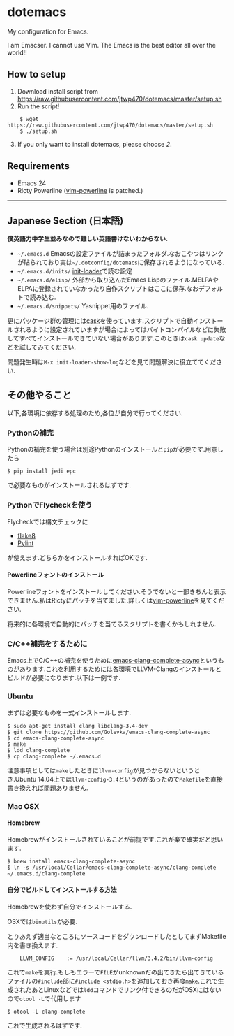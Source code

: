 # dotemacs
My configuration for Emacs.

I am Emacser. I cannot use Vim. The Emacs is the best editor all over the world!!

## How to setup

1. Download install script from https://raw.githubusercontent.com/jtwp470/dotemacs/master/setup.sh
2. Run the script!
```
    $ wget https://raw.githubusercontent.com/jtwp470/dotemacs/master/setup.sh
    $ ./setup.sh
```
3. If you only want to install dotemacs, please choose *2*. 

## Requirements

* Emacs 24
* Ricty Powerline ([vim-powerline](https://github.com/Lokaltog/vim-powerline/tree/develop/fontpatcher) is patched.)

---

## Japanese Section (日本語)
**僕英語力中学生並みなので難しい英語書けないわからない.**

* `~/.emacs.d` Emacsの設定ファイルが詰まったフォルダ.なおこやつはリンクが貼られており実は`~/.dotconfig/dotemacs`に保存されるようになっている.
* `~/.emacs.d/inits/` [init-loader](https://github.com/emacs-jp/init-loader)で読む設定
* `~/.emacs.d/elisp/` 外部から取り込んだEmacs Lispのファイル.MELPAやELPAに登録されていなかったり自作スクリプトはここに保存.なおデフォルトで読み込む.
* `~/.emacs.d/snippets/` Yasnippet用のファイル.

更にパッケージ群の管理には[cask](https://github.com/cask/cask)を使っています.スクリプトで自動インストールされるように設定されていますが場合によってはバイトコンパイルなどに失敗してすべてインストールできていない場合があります.このときは`cask update`などを試してみてください.

問題発生時は`M-x init-loader-show-log`などを見て問題解決に役立ててください.

## その他やること
以下,各環境に依存する処理のため,各位が自分で行ってください.

### Pythonの補完
Pythonの補完を使う場合は別途Pythonのインストールと`pip`が必要です.用意したら

    $ pip install jedi epc

で必要なものがインストールされるはずです.
### PythonでFlycheckを使う
Flycheckでは構文チェックに

* [flake8](https://pypi.python.org/pypi/flake8)
* [Pylint](http://www.pylint.org/)

が使えます.どちらかをインストールすればOKです.

#### Powerlineフォントのインストール
Powerlineフォントをインストールしてください.そうでないと一部きちんと表示できません.私はRictyにパッチを当てました.詳しくは[vim-powerline](https://github.com/Lokaltog/vim-powerline/tree/develop/fontpatcher)を見てください.

将来的に各環境で自動的にパッチを当てるスクリプトを書くかもしれません.

### C/C++補完をするために
Emacs上でC/C++の補完を使うために[emacs-clang-complete-async](https://github.com/Golevka/emacs-clang-complete-async)というものがあります.これを利用するためには各環境でLLVM-Clangのインストールとビルドが必要になります.以下は一例です.

### Ubuntu

まずは必要なものを一式インストールします.

    $ sudo apt-get install clang libclang-3.4-dev
	$ git clone https://github.com/Golevka/emacs-clang-complete-async
	$ cd emacs-clang-complete-async
	$ make
	$ ldd clang-complete
	$ cp clang-complete ~/.emacs.d

注意事項としては`make`したときに`llvm-config`が見つからないというとき.Ubuntu 14.04上では`llvm-config-3.4`というのがあったので`Makefile`を直接書き換えれば問題ありません.

### Mac OSX
#### Homebrew
Homebrewがインストールされていることが前提です.これが楽で確実だと思います.

    $ brew install emacs-clang-complete-async
	$ ln -s /usr/local/Cellar/emacs-clang-complete-async/clang-complete ~/.emacs.d/clang-complete

#### 自分でビルドしてインストールする方法
Homebrewを使わず自分でインストールする.

OSXでは`binutils`が必要.

とりあえず適当なところにソースコードをダウンロードしたとしてまずMakefile内を書き換えます.

```
    LLVM_CONFIG    := /usr/local/Cellar/llvm/3.4.2/bin/llvm-config
```

これで`make`を実行.もしもエラーで`FILE`がunknownだの出てきたら出てきているファイルの`#include`部に`#include <stdio.h>`を追加しておき再度`make`.これで生成されたあとLinuxなどでは`ldd`コマンドでリンク付できるのだがOSXにはないので`otool -L`で代用します

    $ otool -L clang-complete

これで生成されるはずです.
